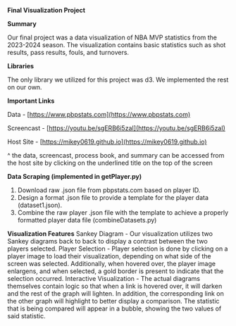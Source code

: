 **Final Visualization Project**

**Summary**

Our final project was a data visualization of NBA MVP statistics from the 2023-2024 season. The visualization contains basic statistics such as shot results, pass results, fouls, and turnovers.

**Libraries**

The only library we utilized for this project was d3. We implemented the rest on our own.

**Important Links**

Data - [https://www.pbpstats.com](https://www.pbpstats.com)

Screencast - [https://youtu.be/sgERB6i5zaI](https://youtu.be/sgERB6i5zaI)

Host Site - [https://mikey0619.github.io](https://mikey0619.github.io)

^ the data, screencast, process book, and summary can be accessed from the host site by clicking on the underlined title on the top of the screen

**Data Scraping (implemented in getPlayer.py)**

1. Download raw .json file from pbpstats.com based on player ID.
2. Design a format .json file to provide a template for the player data (dataset1.json).
3. Combine the raw player .json file with the template to achieve a properly formatted player data file (combineDatasets.py)

**Visualization Features**
Sankey Diagram - Our visualization utilizes two Sankey diagrams back to back to display a contrast between the two players selected.
Player Selection - Player selection is done by clicking on a player image to load their visualization, depending on what side of the screen was selected. Additionally, when hovered over, the player image enlargens, and when selected, a gold border is present to indicate that the selection occurred.
Interactive Visualization - The actual diagrams themselves contain logic so that when a link is hovered over, it will darken and the rest of the graph will lighten. In addition, the corresponding link on the other graph will highlight to better display a comparison. The statistic that is being compared will appear in a bubble, showing the two values of said statistic.


